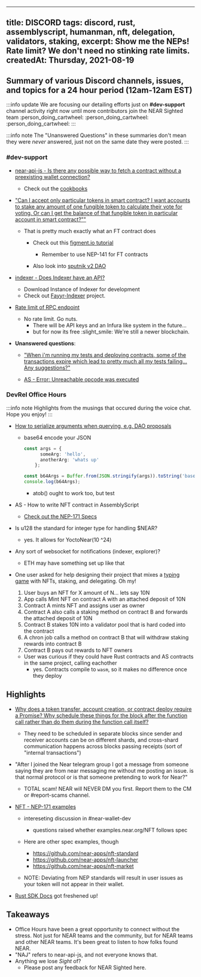 <!-- # DISCORD | Thursday, 2021-08-19 -->
---
title: DISCORD
tags: discord, rust, assemblyscript, humanman, nft, delegation, validators, staking, 
excerpt: Show me the NEPs! Rate limit? We don't need no stinking rate limits.
createdAt: Thursday, 2021-08-19
---
 
## Summary of various Discord channels, issues, and topics for a 24 hour period (12am-12am EST)

:::info update
We are focusing our detailing efforts just on **#dev-support** channel activity right now until more contributors join the NEAR Sighted team :person_doing_cartwheel: :person_doing_cartwheel: :person_doing_cartwheel: 
:::

:::info note
The "Unanswered Questions" in these summaries don't mean they were _never_ answered, just not on the same date they were posted.
:::


### \#dev-support
- [near-api-js - Is there any possible way to fetch a contract without a preexisting wallet connection?](discord://discordapp.com/channels/490367152054992913/542945453533036544/877974127707832380)
    - Check out the [cookbooks](https://docs.near.org/docs/api/naj-cookbook#read-state-without-an-account)

- ["Can I accept only particular tokens in smart contract? I want accounts to stake any amount of one fungible token to calculate their vote for voting. Or can I get the balance of that fungible token in particular account in smart contract?""](discord://discordapp.com/channels/490367152054992913/542945453533036544/877990077719015464)

    - That is pretty much exactly what an FT contract does
        - Check out this [figment.io tutorial](https://learn.figment.io/network-documentation/near/tutorials/1-project_overview/2-fungible-token)
            - Remember to use NEP-141 for FT contracts

        - Also look into [sputnik v2 DAO](https://v2.sputnik.fund/)

- [indexer - Does Indexer have an API?](discord://discordapp.com/channels/490367152054992913/542945453533036544/878032979841130556)
    - Download Instance of Indexer for development
    - Check out [Fayyr-Indexer](https://github.com/Fayyr-Organization/fayyr-indexer) project.

- [Rate limit of RPC endpoint](discord://discordapp.com/channels/490367152054992913/542945453533036544/878113859456610325)
    - No rate limit. Go nuts.
        - There will be API keys and an Infura like system in the future... 
        - but for now its free :slight_smile: We're still a newer blockchain.

- **Unanswered questions**:
    - ["When i'm running my tests and deploying contracts, some of the transactions expire which lead to pretty much all my tests failing... Any suggestions?"](discord://discordapp.com/channels/490367152054992913/542945453533036544/877944303039680622) 

    - [AS - Error: Unreachable opcode was executed](discord://discordapp.com/channels/490367152054992913/542945453533036544/878078992505258025)


### DevRel Office Hours

:::info note
Highlights from the musings that occured during the voice chat. Hope you enjoy!
:::


- [How to serialize arguments when querying, e.g. DAO proposals](discord://discordapp.com/channels/490367152054992913/877269573915795456/877985710609686548)

    - base64 encode your JSON
         
        ```typescript
        const args = {
              someArg: 'hello',
              anotherArg: 'whats up'
            };

        const b64Args = Buffer.from(JSON.stringify(args)).toString('base64');
       console.log(b64Args);
       ```
       - atob() ought to work too, but test
       
- AS - How to write NFT contract in AssemblyScript
    - [Check out the NEP-171 Specs](https://nomicon.io/Standards/NonFungibleToken/Core.html)

- Is u128 the standard for integer type for handling $NEAR?
    - yes. It allows for YoctoNear(10 ^24)

- Any sort of websocket for notifications (indexer, explorer)?
    - ETH may have something set up like that

- One user asked for help designing their project that mixes a [typing game](https://zty.pe/) with NFTs, staking, and delegating. Oh my!
    1) User buys an NFT for X amount of N... lets say 10N
    2) App calls Mint NFT on contract A with an attached deposit of 10N
    3) Contract A mints NFT and assigns user as owner
    4) Contract A also calls a staking method on contract B and forwards the attached deposit of 10N
    5) Contract B stakes 10N into a validator pool that is hard coded into the contract 
    6) A chron job calls a method on contract B that will withdraw staking rewards into contract B
    7) Contract B pays out rewards to NFT owners
    
    - User was curious if they could have Rust contracts and AS contracts in the same project, calling eachother
        - yes. Contracts compile to `wasm`, so it makes no difference once they deploy
    


## Highlights


- [Why does a token transfer, account creation, or contract deploy require a Promise? Why schedule these things for the block after the function call rather than do them during the function call itself?](discord://discordapp.com/channels/490367152054992913/855524499755499520/878022609885876245)
    - They need to be scheduled in separate blocks since sender and receiver accounts can be on different shards, and cross-shard communication happens across blocks passing receipts (sort of "internal transactions")

- "After I joined the Near telegram group I got a message from someone saying they are from near messaging me without me posting an issue. is that normal protocol or is that someone pretending to work for Near?"
    - TOTAL scam! NEAR will NEVER DM you first. Report them to the CM or #report-scams channel.

- [NFT - NEP-171 examples ](discord://discordapp.com/channels/490367152054992913/802339281724243978/878366284927098911)
    - intereseting discussion in #near-wallet-dev
        - questions raised whether examples.near.org/NFT follows spec
    - Here are other spec examples, though
        - https://github.com/near-apps/nft-standard
        - https://github.com/near-apps/nft-launcher
        - https://github.com/near-apps/nft-market

    - NOTE: Deviating from NEP standards will result in user issues as your token will not appear in their wallet.

- [Rust SDK Docs](https://www.near-sdk.io/) got freshened up!

     

## Takeaways
- Office Hours have been a great opportunity to connect without the stress. Not just for NEAR teams and the community, but for NEAR teams and other NEAR teams. It's been great to listen to how folks found NEAR.
- "NAJ" refers to near-api-js, and not everyone knows that.
- Anything we lose _Sight_ of?
   - Please post any feedback for NEAR Sighted here.



